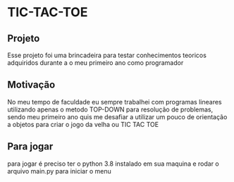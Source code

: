 # TIC-TAC-TOE

<h2>Projeto</h2>
<p>Esse projeto foi uma brincadeira para testar conhecimentos teoricos adquiridos durante a o meu primeiro ano como programador</p>

<h2>Motivação</h2>
<p>No meu tempo de faculdade eu sempre trabalhei com programas lineares utilizando apenas o metodo TOP-DOWN para resolução de problemas, sendo meu primeiro ano quis me desafiar a utilizar um pouco de orientação a objetos para criar o jogo da velha ou TIC TAC TOE</p>

<h2>Para jogar</h2>
<p>para jogar é preciso ter o python 3.8 instalado em sua maquina e rodar o arquivo main.py para iniciar o menu</p>
